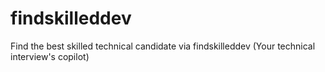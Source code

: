 # findskilleddev
Find the best skilled technical candidate via findskilleddev (Your technical interview's copilot)
